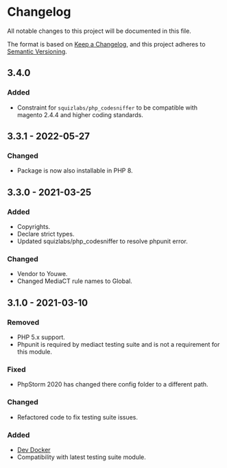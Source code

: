 # Changelog
All notable changes to this project will be documented in this file.

The format is based on [Keep a Changelog](https://keepachangelog.com/en/1.0.0/),
and this project adheres to [Semantic Versioning](https://semver.org/spec/v2.0.0.html).

## 3.4.0
### Added
- Constraint for `squizlabs/php_codesniffer` to be compatible with 
  magento 2.4.4 and higher coding standards.

## 3.3.1 - 2022-05-27
### Changed
- Package is now also installable in PHP 8.

## 3.3.0 - 2021-03-25
### Added
- Copyrights.
- Declare strict types.
- Updated squizlabs/php_codesniffer to resolve phpunit error.

### Changed
- Vendor to Youwe.
- Changed MediaCT rule names to Global.

## 3.1.0 - 2021-03-10
### Removed
- PHP 5.x support.
- Phpunit is required by mediact testing suite and is not a requirement for this module.

### Fixed
- PhpStorm 2020 has changed there config folder to a different path.

### Changed
- Refactored code to fix testing suite issues.

### Added
- [Dev Docker](https://github.com/mediact/docker-compose-development-manager)
- Compatibility with latest testing suite module.

